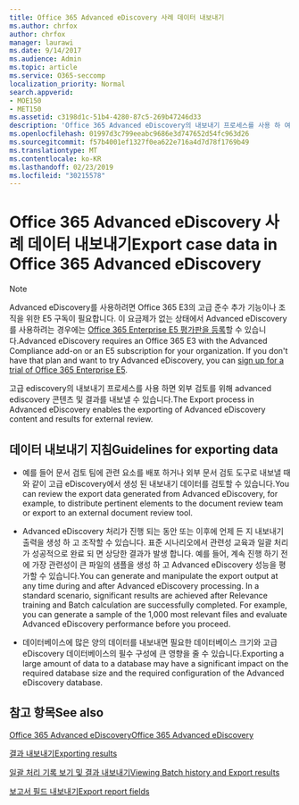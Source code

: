 ```yaml
---
title: Office 365 Advanced eDiscovery 사례 데이터 내보내기
ms.author: chrfox
author: chrfox
manager: laurawi
ms.date: 9/14/2017
ms.audience: Admin
ms.topic: article
ms.service: O365-seccomp
localization_priority: Normal
search.appverid:
- MOE150
- MET150
ms.assetid: c3198d1c-51b4-4280-87c5-269b47246d33
description: 'Office 365 Advanced eDiscovery의 내보내기 프로세스를 사용 하 여 eDiscovery 사례 데이터 및 검토 결과를 내보내는 방법에 대 한 지침을 이해 합니다.  '
ms.openlocfilehash: 01997d3c799eeabc9686e3d747652d54fc963d26
ms.sourcegitcommit: f57b4001ef1327f0ea622e716a4d7d78f1769b49
ms.translationtype: MT
ms.contentlocale: ko-KR
ms.lasthandoff: 02/23/2019
ms.locfileid: "30215578"
---
```

# <a name="export-case-data-in-office-365-advanced-ediscovery"></a><span data-ttu-id="5ed46-103">Office 365 Advanced eDiscovery 사례 데이터 내보내기</span><span class="sxs-lookup"><span data-stu-id="5ed46-103">Export case data in Office 365 Advanced eDiscovery</span></span>

> [!NOTE]
> <span data-ttu-id="5ed46-p101">Advanced eDiscovery를 사용하려면 Office 365 E3의 고급 준수 추가 기능이나 조직을 위한 E5 구독이 필요합니다. 이 요금제가 없는 상태에서 Advanced eDiscovery를 사용하려는 경우에는 [Office 365 Enterprise E5 평가판을 등록](https://go.microsoft.com/fwlink/p/?LinkID=698279)할 수 있습니다.</span><span class="sxs-lookup"><span data-stu-id="5ed46-p101">Advanced eDiscovery requires an Office 365 E3 with the Advanced Compliance add-on or an E5 subscription for your organization. If you don't have that plan and want to try Advanced eDiscovery, you can [sign up for a trial of Office 365 Enterprise E5](https://go.microsoft.com/fwlink/p/?LinkID=698279).</span></span> 
  
<span data-ttu-id="5ed46-106">고급 ediscovery의 내보내기 프로세스를 사용 하면 외부 검토를 위해 advanced ediscovery 콘텐츠 및 결과를 내보낼 수 있습니다.</span><span class="sxs-lookup"><span data-stu-id="5ed46-106">The Export process in Advanced eDiscovery enables the exporting of Advanced eDiscovery content and results for external review.</span></span> 
  
## <a name="guidelines-for-exporting-data"></a><span data-ttu-id="5ed46-107">데이터 내보내기 지침</span><span class="sxs-lookup"><span data-stu-id="5ed46-107">Guidelines for exporting data</span></span>

- <span data-ttu-id="5ed46-108">예를 들어 문서 검토 팀에 관련 요소를 배포 하거나 외부 문서 검토 도구로 내보낼 때와 같이 고급 eDiscovery에서 생성 된 내보내기 데이터를 검토할 수 있습니다.</span><span class="sxs-lookup"><span data-stu-id="5ed46-108">You can review the export data generated from Advanced eDiscovery, for example, to distribute pertinent elements to the document review team or export to an external document review tool.</span></span>
    
- <span data-ttu-id="5ed46-p102">Advanced eDiscovery 처리가 진행 되는 동안 또는 이후에 언제 든 지 내보내기 출력을 생성 하 고 조작할 수 있습니다. 표준 시나리오에서 관련성 교육과 일괄 처리가 성공적으로 완료 되 면 상당한 결과가 발생 합니다. 예를 들어, 계속 진행 하기 전에 가장 관련성이 큰 파일의 샘플을 생성 하 고 Advanced eDiscovery 성능을 평가할 수 있습니다.</span><span class="sxs-lookup"><span data-stu-id="5ed46-p102">You can generate and manipulate the export output at any time during and after Advanced eDiscovery processing. In a standard scenario, significant results are achieved after Relevance training and Batch calculation are successfully completed. For example, you can generate a sample of the 1,000 most relevant files and evaluate Advanced eDiscovery performance before you proceed.</span></span>
    
- <span data-ttu-id="5ed46-112">데이터베이스에 많은 양의 데이터를 내보내면 필요한 데이터베이스 크기와 고급 eDiscovery 데이터베이스의 필수 구성에 큰 영향을 줄 수 있습니다.</span><span class="sxs-lookup"><span data-stu-id="5ed46-112">Exporting a large amount of data to a database may have a significant impact on the required database size and the required configuration of the Advanced eDiscovery database.</span></span>
    
## <a name="see-also"></a><span data-ttu-id="5ed46-113">참고 항목</span><span class="sxs-lookup"><span data-stu-id="5ed46-113">See also</span></span>

[<span data-ttu-id="5ed46-114">Office 365 Advanced eDiscovery</span><span class="sxs-lookup"><span data-stu-id="5ed46-114">Office 365 Advanced eDiscovery</span></span>](office-365-advanced-ediscovery.md)
  
[<span data-ttu-id="5ed46-115">결과 내보내기</span><span class="sxs-lookup"><span data-stu-id="5ed46-115">Exporting results </span></span>](export-results-in-advanced-ediscovery.md)
  
[<span data-ttu-id="5ed46-116">일괄 처리 기록 보기 및 결과 내보내기</span><span class="sxs-lookup"><span data-stu-id="5ed46-116">Viewing Batch history and Export results</span></span>](view-batch-history-and-export-past-results.md)

[<span data-ttu-id="5ed46-117">보고서 필드 내보내기</span><span class="sxs-lookup"><span data-stu-id="5ed46-117">Export report fields</span></span>](export-report-fields-in-advanced-ediscovery.md)

